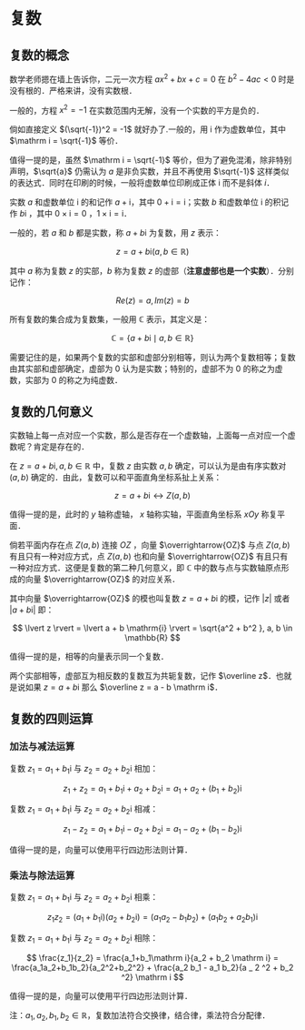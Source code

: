 # 复数

## 复数的概念

数学老师摁在墙上告诉你，二元一次方程 $ax^2 + bx + c = 0$ 在 $b^2-4ac < 0$ 时是没有根的．严格来讲，没有实数根．

一般的，方程 $x^2 = -1$ 在实数范围内无解，没有一个实数的平方是负的．

倘如直接定义 $(\sqrt{-1})^2 = -1$ 就好办了.一般的，用 $\mathrm i$ 作为虚数单位，其中 $\mathrm i = \sqrt{-1}$ 等价．

值得一提的是，虽然 $\mathrm i = \sqrt{-1}$ 等价，但为了避免混淆，除非特别声明，$\sqrt{a}$ 仍需认为 $a$ 是非负实数，并且不再使用 $\sqrt{-1}$ 这样类似的表达式．同时在印刷的时候，一般将虚数单位印刷成正体 $\mathrm i$ 而不是斜体 $i$．

实数 $a$ 和虚数单位 $\mathrm i$ 的和记作 $a + \mathrm i$，其中 $0 + \mathrm i = \mathrm i$；实数 $b$ 和虚数单位 $\mathrm i$ 的积记作 $b \mathrm i$ ，其中 $0 \times \mathrm i = 0$ ，$1 \times \mathrm i = \mathrm i$．

一般的，若 $a$ 和 $b$ 都是实数，称 $a + b \mathrm i$ 为复数，用 $z$ 表示：

$$
z = a + b \mathrm i (a, b \in \mathbb{R})
$$

其中 $a$ 称为复数 $z$ 的实部，$b$ 称为复数 $z$ 的虚部（**注意虚部也是一个实数**）．分别记作：

$$
Re(z) = a, Im(z) = b
$$

所有复数的集合成为复数集，一般用 $\mathbb{C}$ 表示，其定义是：

$$
\mathbb{C} = \{ a + b\mathrm{i}\mid a, b \in \mathbb{R} \}
$$

需要记住的是，如果两个复数的实部和虚部分别相等，则认为两个复数相等；复数由其实部和虚部确定，虚部为 $0$ 认为是实数；特别的，虚部不为 $0$ 的称之为虚数，实部为 $0$ 的称之为纯虚数．

## 复数的几何意义

实数轴上每一点对应一个实数，那么是否存在一个虚数轴，上面每一点对应一个虚数呢？肯定是存在的．

在 $z = a + b \mathrm {i}, a, b \in \mathbb{R}$ 中，复数 $z$ 由实数 $a, b$ 确定，可以认为是由有序实数对 $(a, b)$ 确定的．由此，复数可以和平面直角坐标系扯上关系：

$$
z = a + b\mathrm{i} \longleftrightarrow Z(a, b)
$$

值得一提的是，此时的 $y$ 轴称虚轴， $x$ 轴称实轴，平面直角坐标系 $xOy$ 称复平面．

倘若平面内存在点 $Z(a, b)$ 连接 $OZ$ ，向量 $\overrightarrow{OZ}$ 与点 $Z(a, b)$ 有且只有一种对应方式，点 $Z(a,b)$ 也和向量 $\overrightarrow{OZ}$ 有且只有一种对应方式．这便是复数的第二种几何意义，即 $\mathbb{C}$ 中的数与点与实数轴原点形成的向量 $\overrightarrow{OZ}$ 的对应关系．

其中向量 $\overrightarrow{OZ}$ 的模也叫复数 $z = a + b \mathrm i$ 的模，记作 $\lvert z \rvert$ 或者 $\lvert a + b \mathrm{i} \rvert$ 即：

$$
\lvert z \rvert = \lvert a + b \mathrm{i} \rvert = \sqrt{a^2 + b^2 }, a, b \in \mathbb{R}
$$

值得一提的是，相等的向量表示同一个复数．

两个实部相等，虚部互为相反数的复数互为共轭复数，记作 $\overline z$．也就是说如果 $z = a + b \mathrm i$ 那么 $\overline z = a - b \mathrm i$．

## 复数的四则运算

### 加法与减法运算

复数 $z_1 = a_1 + b _ 1 \mathrm{i}$ 与 $z_2 = a_2 + b _ 2 \mathrm{i}$ 相加：

$$
z_1 + z_2 = a_1 + b_1 \mathrm{i} + a_2 + b_2 \mathrm{i} = a_1 + a_2 + (b_1 + b_2)\mathrm i
$$

复数 $z_1 = a_1 + b _ 1 \mathrm{i}$ 与 $z_2 = a_2 + b _ 2 \mathrm{i}$ 相减：

$$
z_1 - z_2 = a_1 + b_1 \mathrm{i} - a_2 + b_2 \mathrm{i} = a_1 - a_2 + (b_1 - b_2) \mathrm i 
$$

值得一提的是，向量可以使用平行四边形法则计算．

### 乘法与除法运算

复数 $z_1 = a_1 + b _ 1 \mathrm{i}$ 与 $z_2 = a_2 + b _ 2 \mathrm{i}$ 相乘：

$$
z_1 z_2 = (a_1 + b _ 1 \mathrm{i})(a_2 + b _ 2 \mathrm{i}) =
(a_1 a_2 - b_1 b_2) + (a_1 b_2 + a_2b_1)\mathrm{i}
$$

复数 $z_1 = a_1 + b _ 1 \mathrm{i}$ 与 $z_2 = a_2 + b _ 2 \mathrm{i}$ 相除：

$$
\frac{z_1}{z_2} = \frac{a_1+b_1\mathrm i}{a_2 + b_2 \mathrm i} = \frac{a_1a_2+b_1b_2}{a_2^2+b_2^2} + \frac{a_2 b_1 - a_1 b_2}{a _ 2 ^2 + b_2 ^2} \mathrm i
$$

值得一提的是，向量可以使用平行四边形法则计算．

注：$a_1, a_2, b_1, b_2 \in \mathbb{R}$，复数加法符合交换律，结合律，乘法符合分配律．

